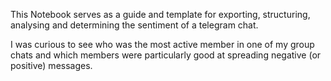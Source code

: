 This Notebook serves as a guide and template for exporting, structuring, analysing and determining the sentiment of a telegram chat. 

I was curious to see who was the most active member in one of my group chats and which members were particularly good at spreading negative (or positive) messages. 
